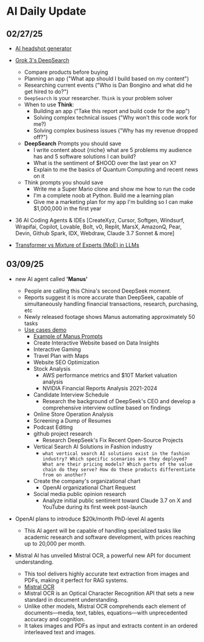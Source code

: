 # AI Daily Update

## 02/27/25
- [AI headshot generator](betterpic.io/?via=farhan)
- [Grok 3's DeepSearch](https://x.com/AlexFinnX/status/1894094168881869243) 
    - Compare products before buying
    - Planning an app ("What app should I build based on my content")
    - Researching current events ("Who is Dan Bongino and what did he get hired to do?")
    - `DeepSearch` is your researcher. `Think` is your problem solver
    - When to use **Think**:
        - Building an app ("Take this report and build code for the app")
        - Solving complex technical issues ("Why won't this code work for me?)
        - Solving complex business issues ("Why has my revenue dropped off?")
    - **DeepSearch** Prompts you should save
        - I write content about {niche} what are 5 problems my audience has and 5 software solutions I can build?
        - What is the sentiment of $HOOD over the last year on X?
        - Explain to me the basics of Quantum Computing and recent news on it
    - Think prompts you should save
        - Write me a Super Mario clone and show me how to run the code
        - I'm a complete noob at Python. Build me a learning plan
        - Give me a marketing plan for my app I'm building so I can make $1,000,000 in the first year

- 36 AI Coding Agents & IDEs
    [CreateXyz, Cursor, Softgen, Windsurf, Wrapifai, Copilot, Lovable, Bolt, v0, Replit, MarsX, AmazonQ, Pear, 
     Devin, Github Spark, IDX, Webdraw, Claude 3.7 Sonnet & more]
- [Transformer vs Mixture of Experts (MoE) in LLMs](https://x.com/_avichawla/status/1894273625681007010)


## 03/09/25
- new AI agent called **'Manus'** 
    - People are calling this China's second DeepSeek moment.
    - Reports suggest it is more accurate than DeepSeek, capable of simultaneously handling financial transactions, research, purchasing, etc
    - Newly released footage shows Manus automating approximately 50 tasks
    - [Use cases demo](https://manus.im/)
        - [Example of Manus Prompts](https://x.com/godofprompt/status/1898647301922627739) 
        - Create Interactive Website based on Data Insights
        - Interactive Gaming
        - Travel Plan with Maps
        - Website SEO Optimization
        - Stock Analysis
            - AWS performance metrics and $10T Market valuation analysis
            - NVIDIA Financial Reports Analysis 2021-2024
        - Candidate Interview Schedule
            - Research the background of DeepSeek's CEO and develop a comprehensive interview outline based on findings
        - Online Store Operation Analysis
        - Screening a Dump of Resumes
        - Podcast Editing
        - github project research
            - Research DeepSeek's Fix Recent Open-Source Projects
        - Vertical Search AI Solutions in Fashion industry
            - `what vertical search AI solutions exist in the fashion industry? Which specific scenarios
                are they deployed? What are their pricing models? Which parts of the value chain do they
                serve? How do these products differentiate from on another?` 
        - Create the company's organizational chart
            - OpenAI organizational Chart Request
        - Social media public opinion research
            - Analyze initial public sentiment toward Claude 3.7 on X and YouTube during its first week post-launch

- OpenAI plans to introduce $20k/month PhD-level AI agents
    - This AI agent will be capable of handling specialized tasks like academic research and software development, with prices reaching up to 20,000 per month.

- Mistral AI has unveiled Mistral OCR, a powerful new API for document understanding.
    - This tool delivers highly accurate text extraction from images and PDFs, making it perfect for RAG systems. 
    - [Mistral OCR](https://mistral.ai/en/news/mistral-ocr)
    - Mistral OCR is an Optical Character Recognition API that sets a new standard in document understanding. 
    - Unlike other models, Mistral OCR comprehends each element of documents—media, text, tables, equations—with unprecedented accuracy and cognition. 
    - It takes images and PDFs as input and extracts content in an ordered interleaved text and images.  

